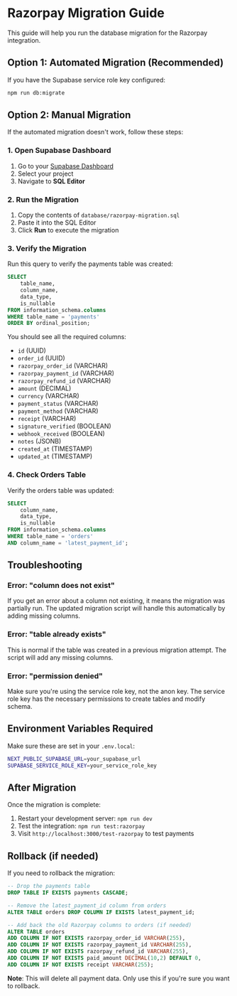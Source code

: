 # Razorpay Migration Guide

This guide will help you run the database migration for the Razorpay integration.

## Option 1: Automated Migration (Recommended)

If you have the Supabase service role key configured:

```bash
npm run db:migrate
```

## Option 2: Manual Migration

If the automated migration doesn't work, follow these steps:

### 1. Open Supabase Dashboard

1. Go to your [Supabase Dashboard](https://supabase.com/dashboard)
2. Select your project
3. Navigate to **SQL Editor**

### 2. Run the Migration

1. Copy the contents of `database/razorpay-migration.sql`
2. Paste it into the SQL Editor
3. Click **Run** to execute the migration

### 3. Verify the Migration

Run this query to verify the payments table was created:

```sql
SELECT
    table_name,
    column_name,
    data_type,
    is_nullable
FROM information_schema.columns
WHERE table_name = 'payments'
ORDER BY ordinal_position;
```

You should see all the required columns:

- `id` (UUID)
- `order_id` (UUID)
- `razorpay_order_id` (VARCHAR)
- `razorpay_payment_id` (VARCHAR)
- `razorpay_refund_id` (VARCHAR)
- `amount` (DECIMAL)
- `currency` (VARCHAR)
- `payment_status` (VARCHAR)
- `payment_method` (VARCHAR)
- `receipt` (VARCHAR)
- `signature_verified` (BOOLEAN)
- `webhook_received` (BOOLEAN)
- `notes` (JSONB)
- `created_at` (TIMESTAMP)
- `updated_at` (TIMESTAMP)

### 4. Check Orders Table

Verify the orders table was updated:

```sql
SELECT
    column_name,
    data_type,
    is_nullable
FROM information_schema.columns
WHERE table_name = 'orders'
AND column_name = 'latest_payment_id';
```

## Troubleshooting

### Error: "column does not exist"

If you get an error about a column not existing, it means the migration was partially run. The updated migration script will handle this automatically by adding missing columns.

### Error: "table already exists"

This is normal if the table was created in a previous migration attempt. The script will add any missing columns.

### Error: "permission denied"

Make sure you're using the service role key, not the anon key. The service role key has the necessary permissions to create tables and modify schema.

## Environment Variables Required

Make sure these are set in your `.env.local`:

```bash
NEXT_PUBLIC_SUPABASE_URL=your_supabase_url
SUPABASE_SERVICE_ROLE_KEY=your_service_role_key
```

## After Migration

Once the migration is complete:

1. Restart your development server: `npm run dev`
2. Test the integration: `npm run test:razorpay`
3. Visit `http://localhost:3000/test-razorpay` to test payments

## Rollback (if needed)

If you need to rollback the migration:

```sql
-- Drop the payments table
DROP TABLE IF EXISTS payments CASCADE;

-- Remove the latest_payment_id column from orders
ALTER TABLE orders DROP COLUMN IF EXISTS latest_payment_id;

-- Add back the old Razorpay columns to orders (if needed)
ALTER TABLE orders
ADD COLUMN IF NOT EXISTS razorpay_order_id VARCHAR(255),
ADD COLUMN IF NOT EXISTS razorpay_payment_id VARCHAR(255),
ADD COLUMN IF NOT EXISTS razorpay_refund_id VARCHAR(255),
ADD COLUMN IF NOT EXISTS paid_amount DECIMAL(10,2) DEFAULT 0,
ADD COLUMN IF NOT EXISTS receipt VARCHAR(255);
```

**Note**: This will delete all payment data. Only use this if you're sure you want to rollback.

